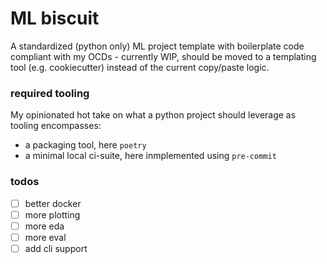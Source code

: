 # ML biscuit

A standardized (python only) ML project template with boilerplate code compliant with my OCDs - currently WIP, should be moved to a templating tool (e.g. cookiecutter) instead of the current copy/paste logic.

### required tooling

My opinionated hot take on what a python project should leverage as tooling encompasses:
- a packaging tool, here `poetry` 
- a minimal local ci-suite, here inmplemented using `pre-commit`

### todos

- [ ] better docker
- [ ] more plotting
- [ ] more eda
- [ ] more eval
- [ ] add cli support